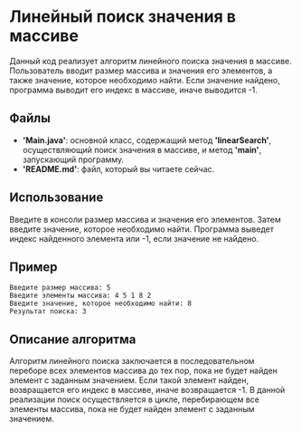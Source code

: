 # **Линейный поиск значения в массиве**
Данный код реализует алгоритм линейного поиска значения в массиве. Пользователь вводит размер массива и значения его элементов, а также значение, которое необходимо найти. Если значение найдено, программа выводит его индекс в массиве, иначе выводится -1.

## **Файлы**
* **'Main.java'**: основной класс, содержащий метод **'linearSearch'**, осуществляющий поиск значения в массиве, 
и метод **'main'**, запускающий программу.
* **'README.md'**: файл, который вы читаете сейчас.

## **Использование**
Введите в консоли размер массива и значения его элементов. Затем введите значение, которое необходимо найти. Программа выведет индекс найденного элемента или -1, если значение не найдено.

## **Пример**
```
Введите размер массива: 5
Введите элементы массива: 4 5 1 8 2
Введите значение, которое необходимо найти: 8
Результат поиска: 3
```

## **Описание алгоритма**
Алгоритм линейного поиска заключается в последовательном переборе всех элементов массива до тех пор, пока не будет 
найден элемент с заданным значением. Если такой элемент найден, возвращается его индекс в массиве, иначе возвращается 
-1. В данной реализации поиск осуществляется в цикле, перебирающем все элементы массива, пока не будет найден элемент 
с заданным значением.
